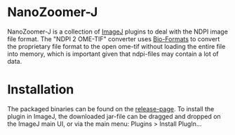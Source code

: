 # NanoZoomer-J

NanoZoomer-J is a collection of [ImageJ][imagej] plugins to deal with the 
NDPI image file format. 
The "NDPI 2 OME-TIF" converter uses [Bio-Formats][bf] to convert the proprietary 
file format to the open ome-tif without loading the entire file into memory, 
which is important given that ndpi-files may contain a lot of data.

# Installation

The packaged binaries can be found on the [release-page][release]. To install the plugin 
in ImageJ, the downloaded jar-file can be dragged and dropped on the ImageJ main UI, or via the 
main menu: Plugins > Install PlugIn... 

[imagej]: http://imagej.net
[bf]: http://www.openmicroscopy.org/site/products/bio-form…
[release]: https://github.com/Meyenhofer/NanoZoomer-J/releases